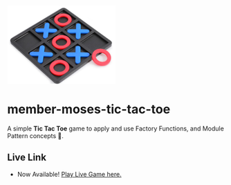 <a href="https://agile-learning-institute.github.io/member-moses-tic-tac-toe" target="blank"><br><br><img src="./assets/temp-pic.jpg" alt="tic-tac-toe" width="250"></a>

# member-moses-tic-tac-toe
A simple **Tic Tac Toe** game to apply and use Factory Functions, and Module Pattern concepts 📝.

## Live Link
- Now Available! [Play Live Game here.](https://agile-learning-institute.github.io/member-moses-tic-tac-toe)


